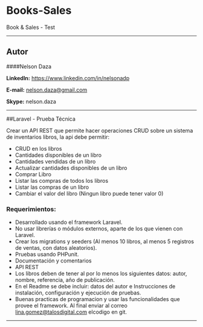 # Books-Sales
Book &amp; Sales - Test

---
## Autor

####Nelson Daza

**LinkedIn:** https://www.linkedin.com/in/nelsonadp

**E-mail:** [nelson.daza@gmail.com](mailto:nelson.daza@gmail.com)

**Skype:** nelson.daza


---
##Laravel - Prueba Técnica

Crear un API REST que permite hacer operaciones CRUD sobre un sistema de
inventarios libros, la api debe permitir:
- CRUD en los libros
- Cantidades disponibles de un libro
- Cantidades vendidas de un libro
- Actualizar cantidades disponibles de un libro
- Comprar Libro
- Listar las compras de todos los libros
- Listar las compras de un libro
- Cambiar el valor del libro (Ningun libro puede tener valor 0)

### Requerimientos:
- Desarrollado usando el framework Laravel.
- No usar librerías o módulos externos, aparte de los que vienen con Laravel.
- Crear los migrations y seeders (Al menos 10 libros, al menos 5 registros de
ventas, con datos aleatorios).
- Pruebas usando PHPunit.
- Documentación y comentarios
- API REST
- Los libros deben de tener al por lo menos los siguientes datos: autor,
nombre, referencia, año de publicación.
- En el Readme se debe incluir: datos del autor e Instrucciones de
instalación, configuración y ejecución de pruebas.
- Buenas practicas de programacion y usar las funcionalidades que provee
el framework.
Al final enviar al correo lina.gomez@talosdigital.com elcodigo en git.

---




